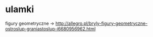# ulamki
figury geometryczne -> http://allegro.pl/bryly-figury-geometryczne-ostroslup-graniastoslup-i6680956962.html

